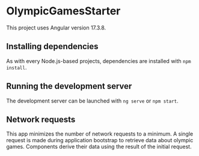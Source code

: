 # OlympicGamesStarter

This project uses Angular version 17.3.8.

## Installing dependencies

As with every Node.js-based projects, dependencies are installed with `npm install`.

## Running the development server

The development server can be launched with `ng serve` or `npm start`.

## Network requests

This app minimizes the number of network requests to a minimum. A single request is made during application bootstrap to retrieve data about olympic games.
Components derive their data using the result of the initial request.
